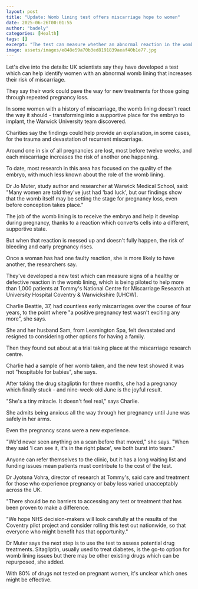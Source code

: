 ```yaml
---
layout: post
title: "Update: Womb lining test offers miscarriage hope to women"
date: 2025-06-26T00:01:55
author: "badely"
categories: [Health]
tags: []
excerpt: "The test can measure whether an abnormal reaction in the womb could make pregnancy loss more likely."
image: assets/images/e848e59a70b3ed8191839aeaf40b1e77.jpg
---
```


Let's dive into the details: UK scientists say they have developed a test which can help identify women with an abnormal womb lining that increases their risk of miscarriage.

They say their work could pave the way for new treatments for those going through repeated pregnancy loss. 

In some women with a history of miscarriage, the womb lining doesn't react the way it should - transforming into a supportive place for the embryo to implant, the Warwick University team discovered.

Charities say the findings could help provide an explanation, in some cases, for the trauma and devastation of recurrent miscarriage.

Around one in six of all pregnancies are lost, most before twelve weeks, and each miscarriage increases the risk of another one happening. 

To date, most research in this area has focused on the quality of the embryo, with much less known about the role of the womb lining. 

Dr Jo Muter, study author and researcher at Warwick Medical School, said: "Many women are told they've just had 'bad luck', but our findings show that the womb itself may be setting the stage for pregnancy loss, even before conception takes place."

The job of the womb lining is to receive the embryo and help it develop during pregnancy, thanks to a reaction which converts cells into a different, supportive state. 

But when that reaction is messed up and doesn't fully happen, the risk of bleeding and early pregnancy rises.

Once a woman has had one faulty reaction, she is more likely to have another, the researchers say. 

They've developed a new test which can measure signs of a healthy or defective reaction in the womb lining, which is being piloted to help more than 1,000 patients at Tommy's National Centre for Miscarriage Research at University Hospital Coventry & Warwickshire (UHCW).

Charlie Beattie, 37, had countless early miscarriages over the course of four years, to the point where "a positive pregnancy test wasn't exciting any more", she says.

She and her husband Sam, from Leamington Spa, felt devastated and resigned to considering other options for having a family.

Then they found out about at a trial taking place at the miscarriage research centre.

Charlie had a sample of her womb taken, and the new test showed it was not "hospitable for babies", she says.

After taking the drug sitagliptin for three months, she had a pregnancy which finally stuck - and nine-week-old June is the joyful result.

"She's a tiny miracle. It doesn't feel real," says Charlie.

She admits being anxious all the way through her pregnancy until June was safely in  her arms.

Even the pregnancy scans were a new experience.

"We'd never seen anything on a scan before that moved," she says. "When they said 'I can see it, it's in the right place', we both burst into tears."

Anyone can refer themselves to the clinic, but it has a long waiting list and funding issues mean patients must contribute to the cost of the test. 

Dr Jyotsna Vohra, director of research at Tommy's, said care and treatment for those who experience pregnancy or baby loss varied unacceptably across the UK. 

"There should be no barriers to accessing any test or treatment that has been proven to make a difference. 

"We hope NHS decision-makers will look carefully at the results of the Coventry pilot project and consider rolling this test out nationwide, so that everyone who might benefit has that opportunity."

Dr Muter says the next step is to use the test to assess potential drug treatments. Sitagliptin, usually used to treat diabetes, is the go-to option for womb lining issues but there may be other existing drugs which can be repurposed, she added.

With 80% of drugs not tested on pregnant women, it's unclear which ones might be effective.

